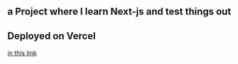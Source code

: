 ## a Project where I learn Next-js and test things out

## Deployed on Vercel

[in this link](https://learning-nextjs-nu.vercel.app/)
